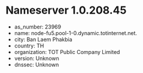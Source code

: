 # Nameserver 1.0.208.45

* as_number: 23969
* name: node-fu5.pool-1-0.dynamic.totinternet.net.
* city: Ban Laem Phakbia
* country: TH
* organization: TOT Public Company Limited
* version: Unknown
* dnssec: Unknown
